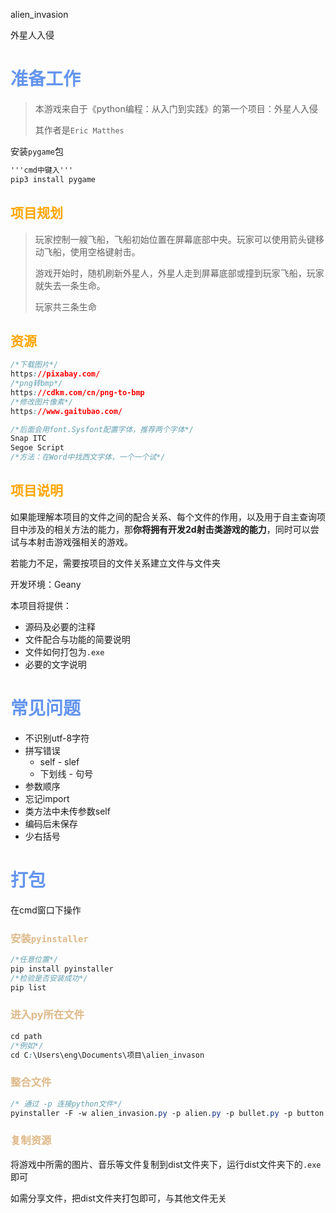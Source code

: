 alien_invasion


外星人入侵

# <span style="color: cornflowerblue;">准备工作</span>

>   本游戏来自于《python编程：从入门到实践》的第一个项目：外星人入侵
>
>   其作者是`Eric Matthes`

安装`pygame`包

```css
'''cmd中键入'''
pip3 install pygame
```

## <span style="color: orange;">项目规划</span>

> 玩家控制一艘飞船，飞船初始位置在屏幕底部中央。玩家可以使用箭头键移动飞船，使用空格键射击。
>
> 游戏开始时，随机刷新外星人，外星人走到屏幕底部或撞到玩家飞船，玩家就失去一条生命。
>
> 玩家共三条生命

## <span style="color: orange;">资源</span>

```css
/*下载图片*/
https://pixabay.com/
/*png转bmp*/
https://cdkm.com/cn/png-to-bmp
/*修改图片像素*/
https://www.gaitubao.com/
```

```css
/*后面会用font.Sysfont配置字体，推荐两个字体*/
Snap ITC
Segoe Script
/*方法：在Word中找西文字体，一个一个试*/
```

## <font color='orange'>项目说明</font>

如果能理解本项目的文件之间的配合关系、每个文件的作用，以及用于自主查询项目中涉及的相关方法的能力，那**你将拥有开发2d射击类游戏的能力**，同时可以尝试与本射击游戏强相关的游戏。

若能力不足，需要按项目的文件关系建立文件与文件夹

开发环境：Geany

本项目将提供：

-   源码及必要的注释
-   文件配合与功能的简要说明
-   文件如何打包为`.exe`
-   必要的文字说明

# <font color='cornflowerblue'>常见问题</font>

-   不识别utf-8字符
-   拼写错误
    -   self - slef
    -   下划线 - 句号
-   参数顺序
-   忘记import
-   类方法中未传参数self
-   编码后未保存
-   少右括号

# <font color='cornflowerblue'>打包</font>

在cmd窗口下操作

### <font color='BurlyWood'>安装`pyinstaller`</font>

```css
/*任意位置*/
pip install pyinstaller
/*检验是否安装成功*/
pip list
```

### <font color='BurlyWood'>进入py所在文件</font>

```css
cd path
/*例如*/
cd C:\Users\eng\Documents\项目\alien_invason
```

### <font color='BurlyWood'>整合文件</font>

```css
/* 通过 -p 连接python文件*/
pyinstaller -F -w alien_invasion.py -p alien.py -p bullet.py -p button.py -p game_functions.py -p game_stats.py -p scoreBoard.py -p settings.py -p ship.py
```

### <font color='BurlyWood'>复制资源</font>

将游戏中所需的图片、音乐等文件复制到dist文件夹下，运行dist文件夹下的`.exe`即可

如需分享文件，把dist文件夹打包即可，与其他文件无关
